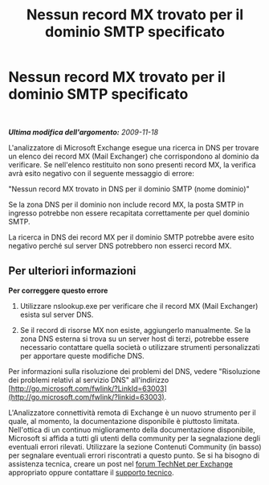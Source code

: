 ﻿---
title: Nessun record MX trovato per il dominio SMTP specificato
TOCTitle: Nessun record MX trovato per il dominio SMTP specificato
ms:assetid: 1309d583-594e-4a6f-9bd0-41834f86b115
ms:mtpsurl: https://technet.microsoft.com/it-it/library/Dd439363(v=EXCHG.80)
ms:contentKeyID: 27341524
ms.date: 10/25/2013
mtps_version: v=EXCHG.80
_tocRel: dd439364(v=exchg.80)/toc.json
ms.translationtype: HT
---

# Nessun record MX trovato per il dominio SMTP specificato

 

_**Ultima modifica dell'argomento:** 2009-11-18_

L'analizzatore di Microsoft Exchange esegue una ricerca in DNS per trovare un elenco dei record MX (Mail Exchanger) che corrispondono al dominio da verificare. Se nell'elenco restituito non sono presenti record MX, la verifica avrà esito negativo con il seguente messaggio di errore:  
  
"Nessun record MX trovato in DNS per il dominio SMTP (nome dominio)"

Se la zona DNS per il dominio non include record MX, la posta SMTP in ingresso potrebbe non essere recapitata correttamente per quel dominio SMTP.

La ricerca in DNS dei record MX per il dominio SMTP potrebbe avere esito negativo perché sul server DNS potrebbero non esserci record MX.

## Per ulteriori informazioni

**Per correggere questo errore**

1.  Utilizzare nslookup.exe per verificare che il record MX (Mail Exchanger) esista sul server DNS.

2.  Se il record di risorse MX non esiste, aggiungerlo manualmente. Se la zona DNS esterna si trova su un server host di terzi, potrebbe essere necessario contattare quella società o utilizzare strumenti personalizzati per apportare queste modifiche DNS.

Per informazioni sulla risoluzione dei problemi del DNS, vedere "Risoluzione dei problemi relativi al servizio DNS" all'indirizzo [http://go.microsoft.com/fwlink/?LinkId=63003](http://go.microsoft.com/fwlink/?linkid=63003).

L'Analizzatore connettività remota di Exchange è un nuovo strumento per il quale, al momento, la documentazione disponibile è piuttosto limitata. Nell'ottica di un continuo miglioramento della documentazione disponibile, Microsoft si affida a tutti gli utenti della community per la segnalazione degli eventuali errori rilevati. Utilizzare la sezione Contenuti Community (in basso) per segnalare eventuali errori riscontrati a questo punto. Se si ha bisogno di assistenza tecnica, creare un post nel [forum TechNet per Exchange](http://go.microsoft.com/fwlink/?linkid=73420) appropriato oppure contattare il [supporto tecnico](http://go.microsoft.com/fwlink/?linkid=8158).

